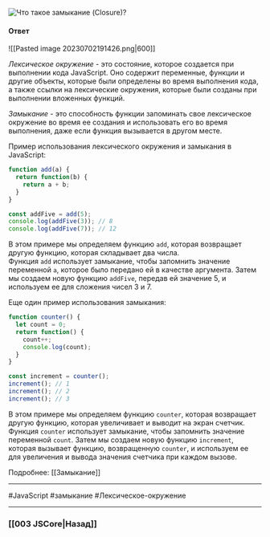 ![Что такое замыкание (Closure)?](https://youtu.be/kx3dR6ztICU?t=284)

#### Ответ

![[Pasted image 20230702191426.png|600]]

*Лексическое окружение* - это состояние, которое создается при выполнении кода JavaScript. Оно содержит переменные, функции и другие объекты, которые были определены во время выполнения кода, а также ссылки на лексические окружения, которые были созданы при выполнении вложенных функций.

*Замыкание* - это способность функции запоминать свое лексическое окружение во время ее создания и использовать его во время выполнения, даже если функция вызывается в другом месте.

Пример использования лексического окружения и замыкания в JavaScript:

```javascript
function add(a) {
  return function(b) {
    return a + b;
  }
}

const addFive = add(5);
console.log(addFive(3)); // 8
console.log(addFive(7)); // 12
```

В этом примере мы определяем функцию `add`, которая возвращает другую функцию, которая складывает два числа. Функция `add` использует замыкание, чтобы запомнить значение переменной `a`, которое было передано ей в качестве аргумента. Затем мы создаем новую функцию `addFive`, передав ей значение 5, и используем ее для сложения чисел 3 и 7.

Еще один пример использования замыкания:

```javascript
function counter() {
  let count = 0;
  return function() {
    count++;
    console.log(count);
  }
}

const increment = counter();
increment(); // 1
increment(); // 2
increment(); // 3
```

В этом примере мы определяем функцию `counter`, которая возвращает другую функцию, которая увеличивает и выводит на экран счетчик. Функция `counter` использует замыкание, чтобы запомнить значение переменной `count`. Затем мы создаем новую функцию `increment`, которая вызывает функцию, возвращенную `counter`, и используем ее для увеличения и вывода значения счетчика при каждом вызове.

Подробнее: [[Замыкание]]

___
 #JavaScript #замыкание #Лексическое-окружение 

___

### [[003 JSCore|Назад]]